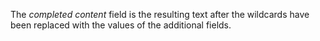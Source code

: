 The *completed content* field is the resulting text after the wildcards have been replaced with the values of the additional fields.
